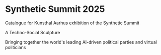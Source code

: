 # Synthetic Summit 2025
 Catalogue for Kunsthal Aarhus exhibition of the Synthetic Summit
 
 A Techno-Social Sculpture 
 
 Bringing together the world's leading AI-driven political parties and virtual politicians
